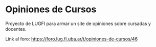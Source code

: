 # Opiniones de Cursos
Proyecto de LUGFI para armar un site de opiniones sobre cursadas y docentes.

Link al foro: https://foro.lug.fi.uba.ar/t/opiniones-de-cursos/46
